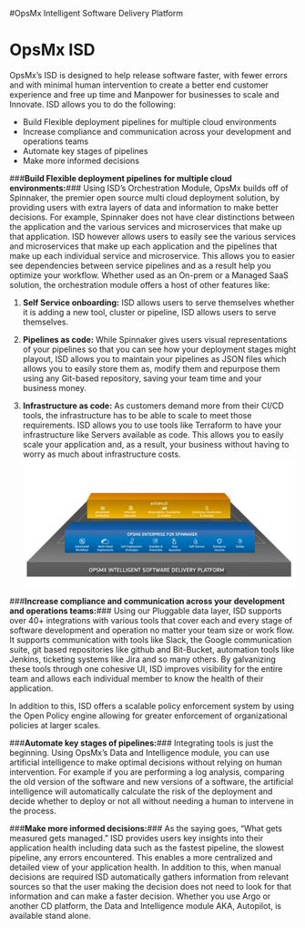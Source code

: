 #OpsMx Intelligent Software Delivery Platform

# **OpsMx ISD**
OpsMx’s ISD is designed to help release software faster, with fewer errors and with minimal human intervention to 
create a better end customer experience and free up time and Manpower for businesses to scale and Innovate.
ISD allows you to do the following:

* Build Flexible deployment pipelines for multiple cloud environments
* Increase compliance and communication across your development and operations teams
* Automate key stages of pipelines
* Make more informed decisions

###**Build Flexible deployment pipelines for multiple cloud environments:**###
Using ISD’s Orchestration Module, OpsMx builds off of Spinnaker, the premier open source multi cloud deployment solution, 
by providing users with extra layers of data and information to make better decisions. For example, Spinnaker does not 
have clear distinctions between the application and the various services and 
microservices that make up that application. ISD however allows users to easily see the various services and 
microservices that make up each application and the pipelines that make up each individual service and microservice. 
This allows you to easier see dependencies between service pipelines and as a result help you optimize your workflow. 
Whether used as an On-prem or a Managed SaaS solution, the orchestration module offers a host of other features like:

1. **Self Service onboarding:** ISD allows users to serve themselves whether it is adding a new tool, cluster or pipeline, 
ISD allows users to serve themselves.

2. **Pipelines as code:** While Spinnaker gives users visual representations of your pipelines so that you can see how your 
deployment stages might playout, ISD allows you to maintain your pipelines as JSON files which allows you to easily 
store them as, modify them and repurpose them using any Git-based repository, saving your team time and your business 
money.
3. **Infrastructure as code:** As customers demand more from their CI/CD tools, the infrastructure has to be able to scale to 
meet those requirements. ISD allows you to use tools like Terraform to have your infrastructure like Servers available 
as code. This allows you to easily scale your application and, as a result, your business without having to worry as much 
about infrastructure costs.
![Getting Started](./ISD_layers.png)

###**Increase compliance and communication across your development and operations teams:**###
Using our Pluggable data layer, ISD supports over 40+ integrations with various tools that cover each and every stage of 
software development and operation no matter your team size or work flow. It supports communication with tools like Slack, 
the Google communication suite, git based repositories like github and Bit-Bucket, automation tools like Jenkins, ticketing 
systems like Jira and so many others. By galvanizing these tools through one cohesive UI, ISD improves visibility for the entire 
team and allows each individual member to know the health of their application.

In addition to this, ISD offers a scalable policy enforcement system by using the Open Policy engine allowing for greater 
enforcement of organizational policies at larger scales.

###**Automate key stages of pipelines:**###
Integrating tools is just the beginning. Using OpsMx’s Data and Intelligence module, you can use artificial intelligence 
to make optimal decisions without relying on human intervention. For example if you are performing a log analysis, 
comparing the old version of the software and new versions of a software, the artificial intelligence will automatically 
calculate the risk of the deployment and decide whether to deploy or not all without needing a human to intervene in the 
process.

###**Make more informed decisions:**###
As the saying goes, “What gets measured gets managed.” ISD provides users key insights into their application health including 
data such as the fastest pipeline, the slowest pipeline, any errors encountered. This enables a more centralized and detailed view 
of your application health. In addition to this, when manual decisions are required ISD automatically gathers information from relevant 
sources so that the user making the decision does not need to look for that information and can make a faster decision. Whether you use 
Argo or another CD platform, the Data and Intelligence module AKA, Autopilot, is available stand alone.


 

